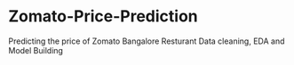 # Zomato-Price-Prediction
Predicting the price of Zomato Bangalore Resturant
Data cleaning, EDA and Model Building

